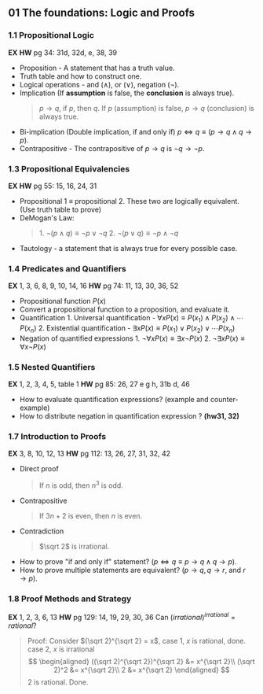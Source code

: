 ## 01 The foundations: Logic and Proofs

### 1.1 Propositional Logic
**EX**
**HW** pg 34: 31d, 32d, e, 38, 39

* Proposition - A statement that has a truth value.
* Truth table and how to construct one.
* Logical operations - and ($\land$), or ($\lor$), negation ($\neg$).
* Implication (If **assumption** is false, the **conclusion** is always true).
  >$p\to q$, if $p$, then $q$.
  If $p$ (assumption) is false, $p\to q$ (conclusion) is always true.
* Bi-implication (Double implication, if and only if) $p \iff q \equiv (p \to q \land q \to p)$.
* Contrapositive - The contrapositive of $p\to q \text{ is } \lnot q \to \lnot p$.

### 1.3 Propositional Equivalencies
**EX**
**HW** pg 55: 15, 16, 24, 31

* Propositional 1 $\equiv$ propositional 2. These two are logically equivalent. (Use truth table to prove)
* DeMogan's Law:
  >1\. $\neg (p\land q) \equiv \neg p \lor \neg  q$
  2\. $\neg (p\lor q) \equiv \neg p \land \neg  q$
* Tautology - a statement that is always true for every possible case.

### 1.4 Predicates and Quantifiers
**EX** 1, 3, 6, 8, 9, 10, 14, 16
**HW** pg 74: 11, 13, 30, 36, 52

* Propositional function $P(x)$
* Convert a propositional function to a proposition, and evaluate it.
* Quantification
  1\. Universal quantification - $\forall x P(x) \equiv P(x_1) \land P(x_2) \land \cdots P(x_n)$
  2\. Existential quantification - $\exists x P(x) \equiv P(x_1) \lor P(x_2) \lor \cdots P(x_n)$
* Negation of quantified expressions
  1\. $\lnot \forall x P(x) \equiv \exists x \neg P(x)$
  2\. $\lnot \exists x P(x) \equiv \forall x \neg P(x)$

### 1.5 Nested Quantifiers
**EX** 1, 2, 3, 4, 5, table 1
**HW** pg 85: 26, 27 e g h, 31b d, 46

* How to evaluate quantification expressions? (example and counter-example)
* How to distribute negation in quantification expression ? **(hw31, 32)**

### 1.7 Introduction to Proofs
**EX** 3, 8, 10, 12, 13
**HW** pg 112: 13, 26, 27, 31, 32, 42

* Direct proof
  > If $n$ is odd, then $n^3$ is odd.
* Contrapositive
  > If $3n+2$ is even, then $n$ is even.
* Contradiction
  > $\sqrt 2$ is irrational.
* How to prove "if and only if" statement? ($p \iff q \equiv p \to q \land q \to p$).
* How to prove multiple statements are equivalent? ($p \to q, q \to r$, and $r \to p$).

### 1.8 Proof Methods and Strategy
**EX** 1, 2, 3, 6, 13
**HW** pg 129: 14, 19, 29, 30, 36
Can $(irrational)^{irrational}= rational?$
>Proof: Consider $(\sqrt 2)^{\sqrt 2} = x$,
case 1, $x$ is rational, done.
case 2, $x$ is irrational
$$
\begin{aligned}
((\sqrt 2)^{\sqrt 2})^{\sqrt 2} &= x^{\sqrt 2}\\
(\sqrt 2)^2 &= x^{\sqrt 2}\\
2 &= x^{\sqrt 2}
\end{aligned}
$$
2 is rational. Done.
